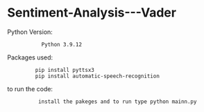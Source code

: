 # Sentiment-Analysis---Vader


Python Version: 
               
               Python 3.9.12

Packages used:

             pip install pyttsx3
             pip install automatic-speech-recognition

to run the code:
      
              install the pakeges and to run type python mainn.py
